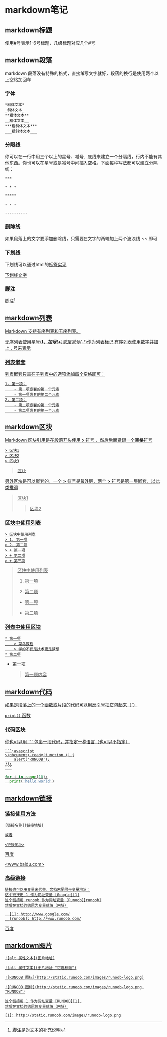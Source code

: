 # markdown笔记

## markdown标题

使用#号表示1-6号标题，几级标题对应几个#号

## markdown段落

markdown 段落没有特殊的格式，直接编写文字就好，段落的换行是使用两个以上空格加回车

### 字体

```
*斜体文本*
_斜体文本_
**粗体文本**
__粗体文本__
***粗斜体文本***
___粗斜体文本___
```

### 分隔线

你可以在一行中用三个以上的星号、减号、底线来建立一个分隔线，行内不能有其他东西。你也可以在星号或是减号中间插入空格。下面每种写法都可以建立分隔线：

```
***

* * *

*****

- - -

----------
```

### 删除线

如果段落上的文字要添加删除线，只需要在文字的两端加上两个波浪线 **~~** 即可

### 下划线

下划线可以通过html的<u>标签实现

<u>下划线文字</u>

### 脚注

脚注[^脚注]

[^脚注]:脚注是对文本的补充说明

## markdown列表

Markdown 支持有序列表和无序列表。

无序列表使用星号(*****)、加号(**+**)或是减号(**-**)作为列表标记  有序列表使用数字并加上 **.** 号来表示

### 列表嵌套

列表嵌套只需在子列表中的选项添加四个空格即可：

```
1. 第一项：
    - 第一项嵌套的第一个元素
    - 第一项嵌套的第二个元素
2. 第二项：
    - 第二项嵌套的第一个元素
    - 第二项嵌套的第一个元素
```

## markdown区块

Markdown 区块引用是在段落开头使用 **>** 符号 ，然后后面紧跟一个**空格**符号

```
> 区块1
> 区块2
> 区块3
```

> 区块

另外区块是可以嵌套的，一个 **>** 符号是最外层，两个 **>** 符号是第一层嵌套，以此类推退

> 区块1
>
> > 区块2

### 区块中使用列表

```
> 区块中使用列表
> 1. 第一项
> 2. 第二项
> + 第一项
> + 第二项
> + 第三项
```

> 区块中使用列表
>
> 1. 第一项
>
> 2. 第二项
>
> + 第一项
>
> + 第二项

### 列表中使用区块

```
* 第一项
    > 菜鸟教程
    > 学的不仅是技术更是梦想
* 第二项
```

 * 第一项

   > 第一项内容

   

## markdown代码

如果是段落上的一个函数或片段的代码可以用反引号把它包起来（**`**）

` print() ` 函数

### 代码区块

你也可以用 **```** 包裹一段代码，并指定一种语言（也可以不指定）

```
​```javascript
$(document).ready(function () {
    alert('RUNOOB');
});
​```
```

  ```python 
for i in range(10):
    print('hello world')
  ```

## markdown链接

### 链接使用方法

```
[链接名称](链接地址)

或者

<链接地址>
```



[百度](www.baidu.com)

<www.baidu.com>

### 高级链接

```
链接也可以用变量来代替，文档末尾附带变量地址：
这个链接用 1 作为网址变量 [Google][1]
这个链接用 runoob 作为网址变量 [Runoob][runoob]
然后在文档的结尾为变量赋值（网址）

  [1]: http://www.google.com/
  [runoob]: http://www.runoob.com/
```

[百度][baidu]

[baidu]:www.baidu.com

## markdown图片

```
![alt 属性文本](图片地址)

![alt 属性文本](图片地址 "可选标题")
```

```
![RUNOOB 图标](http://static.runoob.com/images/runoob-logo.png)

![RUNOOB 图标](http://static.runoob.com/images/runoob-logo.png "RUNOOB")
```

```
这个链接用 1 作为网址变量 [RUNOOB][1].
然后在文档的结尾位变量赋值（网址）
```

```
[1]: http://static.runoob.com/images/runoob-logo.png
```

